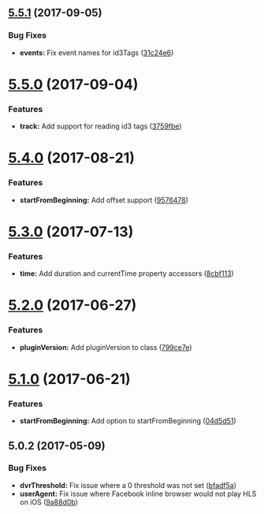 <a name="5.5.1"></a>
## [5.5.1](https://github.com/meisterplayer/media-nativehls/compare/v5.5.0...v5.5.1) (2017-09-05)


### Bug Fixes

* **events:** Fix event names for id3Tags ([31c24e6](https://github.com/meisterplayer/media-nativehls/commit/31c24e6))



<a name="5.5.0"></a>
# [5.5.0](https://github.com/meisterplayer/media-nativehls/compare/v5.4.0...v5.5.0) (2017-09-04)


### Features

* **track:** Add support for reading id3 tags ([3759fbe](https://github.com/meisterplayer/media-nativehls/commit/3759fbe))



<a name="5.4.0"></a>
# [5.4.0](https://github.com/meisterplayer/media-nativehls/compare/v5.3.0...v5.4.0) (2017-08-21)


### Features

* **startFromBeginning:** Add offset support ([9576478](https://github.com/meisterplayer/media-nativehls/commit/9576478))



<a name="5.3.0"></a>
# [5.3.0](https://github.com/meisterplayer/media-nativehls/compare/v5.2.0...v5.3.0) (2017-07-13)


### Features

* **time:** Add duration and currentTime property accessors ([8cbf113](https://github.com/meisterplayer/media-nativehls/commit/8cbf113))



<a name="5.2.0"></a>
# [5.2.0](https://github.com/meisterplayer/media-nativehls/compare/v5.1.0...v5.2.0) (2017-06-27)


### Features

* **pluginVersion:** Add pluginVersion to class ([799ce7e](https://github.com/meisterplayer/media-nativehls/commit/799ce7e))



<a name="5.1.0"></a>
# [5.1.0](https://github.com/meisterplayer/media-nativehls/compare/v5.0.2...v5.1.0) (2017-06-21)


### Features

* **startFromBeginning:** Add option to startFromBeginning ([04d5d51](https://github.com/meisterplayer/media-nativehls/commit/04d5d51))



<a name="5.0.2"></a>
## 5.0.2 (2017-05-09)


### Bug Fixes

* **dvrThreshold:** Fix issue where a 0 threshold was not set ([bfadf5a](https://github.com/meisterplayer/media-nativehls/commit/bfadf5a))
* **userAgent:** Fix issue where Facebook inline browser would not play HLS on iOS ([9a88d0b](https://github.com/meisterplayer/media-nativehls/commit/9a88d0b))



